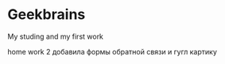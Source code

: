 # Geekbrains
My studing and my first work

home work 2  добавила формы обратной связи и гугл картику
